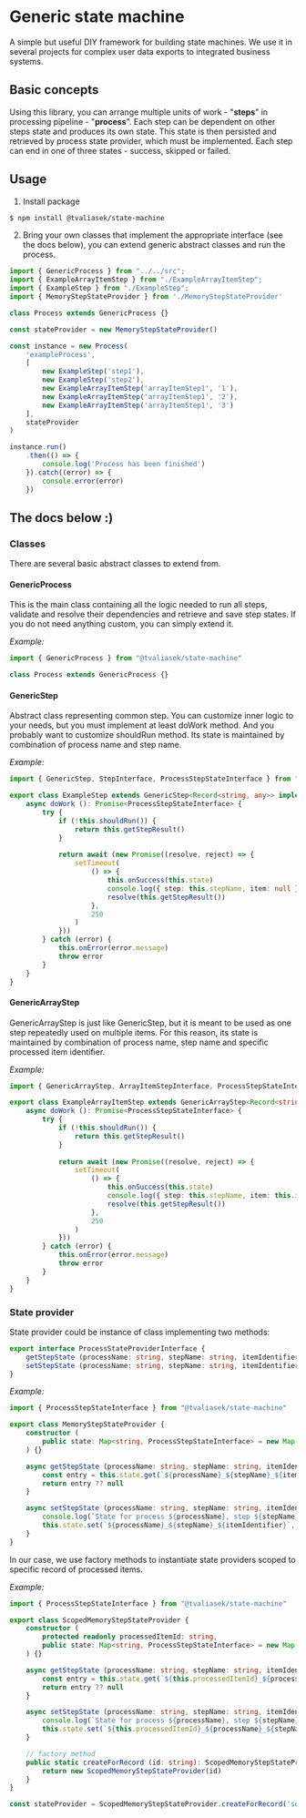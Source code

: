 # Generic state machine

A simple but useful DIY framework for building state machines. We use it in several projects for complex user data exports to integrated business systems.

## Basic concepts

Using this library, you can arrange multiple units of work - "**steps**" in processing pipeline - "**process**". Each step can be dependent on other steps state and produces its own state. This state is then persisted and retrieved by process state provider, which must be implemented. Each step can end in one of three states - success, skipped or failed.

## Usage

1. Install package

``` sh
$ npm install @tvaliasek/state-machine
```

2. Bring your own classes that implement the appropriate interface (see the docs below), you can extend generic abstract classes and run the process.

``` ts
import { GenericProcess } from "../../src";
import { ExampleArrayItemStep } from "./ExampleArrayItemStep";
import { ExampleStep } from "./ExampleStep";
import { MemoryStepStateProvider } from './MemoryStepStateProvider'

class Process extends GenericProcess {}

const stateProvider = new MemoryStepStateProvider()

const instance = new Process(
    'exampleProcess', 
    [
        new ExampleStep('step1'),
        new ExampleStep('step2'),
        new ExampleArrayItemStep('arrayItemStep1', '1'),
        new ExampleArrayItemStep('arrayItemStep1', '2'),
        new ExampleArrayItemStep('arrayItemStep1', '3')
    ],
    stateProvider
)

instance.run()
    .then(() => {
        console.log('Process has been finished')
    }).catch((error) => {
        console.error(error)
    })
```

## The docs below :)

### Classes

There are several basic abstract classes to extend from.

#### GenericProcess
This is the main class containing all the logic needed to run all steps, validate and resolve their dependencies and retrieve and save step states. If you do not need anything custom, you can simply extend it.

*Example:*

``` ts
import { GenericProcess } from "@tvaliasek/state-machine"

class Process extends GenericProcess {}
```

#### GenericStep
Abstract class representing common step. You can customize inner logic to your needs, but you must implement at least doWork method. And you probably want to customize shouldRun method. Its state is maintained by combination of process name and step name.

*Example:*

``` ts
import { GenericStep, StepInterface, ProcessStepStateInterface } from "@tvaliasek/state-machine"

export class ExampleStep extends GenericStep<Record<string, any>> implements StepInterface<Record<string, any>> {
    async doWork (): Promise<ProcessStepStateInterface> {
        try {
            if (!this.shouldRun()) {
                return this.getStepResult()
            }
            
            return await (new Promise((resolve, reject) => {
                setTimeout(
                    () => {
                        this.onSuccess(this.state)
                        console.log({ step: this.stepName, item: null })
                        resolve(this.getStepResult())
                    },
                    250
                )
            }))
        } catch (error) {
            this.onError(error.message)
            throw error
        }
    }
}
```

#### GenericArrayStep
GenericArrayStep is just like GenericStep, but it is meant to be used as one step repeatedly used on multiple items. For this reason, its state is maintained by combination of process name, step name and specific processed item identifier. 

*Example:*

``` ts
import { GenericArrayStep, ArrayItemStepInterface, ProcessStepStateInterface } from "@tvaliasek/state-machine"

export class ExampleArrayItemStep extends GenericArrayStep<Record<string, any>> implements ArrayItemStepInterface<Record<string, any>> {
    async doWork (): Promise<ProcessStepStateInterface> {
        try {
            if (!this.shouldRun()) {
                return this.getStepResult()
            }
            
            return await (new Promise((resolve, reject) => {
                setTimeout(
                    () => {
                        this.onSuccess(this.state)
                        console.log({ step: this.stepName, item: this.itemIdentifier })
                        resolve(this.getStepResult())
                    },
                    250
                )
            }))
        } catch (error) {
            this.onError(error.message)
            throw error
        }
    }
}
```

### State provider

State provider could be instance of class implementing two methods:

``` ts
export interface ProcessStateProviderInterface {
    getStepState (processName: string, stepName: string, itemIdentifier: string|null): Promise<ProcessStepStateInterface|null>
    setStepState (processName: string, stepName: string, itemIdentifier: string|null, stepState: ProcessStepStateInterface): Promise<void>
}
```
*Example:*
``` ts
import { ProcessStepStateInterface } from "@tvaliasek/state-machine"

export class MemoryStepStateProvider {
    constructor (
        public state: Map<string, ProcessStepStateInterface> = new Map([])
    ) {}

    async getStepState (processName: string, stepName: string, itemIdentifier: string|null): Promise<ProcessStepStateInterface|null> {
        const entry = this.state.get(`${processName}_${stepName}_${itemIdentifier}`)
        return entry ?? null
    }

    async setStepState (processName: string, stepName: string, itemIdentifier: string|null, stepState: ProcessStepStateInterface): Promise<void> {
        console.log(`State for process ${processName}, step ${stepName}, item ${itemIdentifier} has been set.`)
        this.state.set(`${processName}_${stepName}_${itemIdentifier}`, stepState)
    }
}
```

In our case, we use factory methods to instantiate state providers scoped to specific record of processed items.

*Example:*
``` ts
import { ProcessStepStateInterface } from "@tvaliasek/state-machine"

export class ScopedMemoryStepStateProvider {
    constructor (
        protected readonly processedItemId: string,
        public state: Map<string, ProcessStepStateInterface> = new Map([])
    ) {}

    async getStepState (processName: string, stepName: string, itemIdentifier: string|null): Promise<ProcessStepStateInterface|null> {
        const entry = this.state.get(`${this.processedItemId}_${processName}_${stepName}_${itemIdentifier}`)
        return entry ?? null
    }

    async setStepState (processName: string, stepName: string, itemIdentifier: string|null, stepState: ProcessStepStateInterface): Promise<void> {
        console.log(`State for process ${processName}, step ${stepName}, item ${itemIdentifier} has been set.`)
        this.state.set(`${this.processedItemId}_${processName}_${stepName}_${itemIdentifier}`, stepState)
    }

    // factory method
    public static createForRecord (id: string): ScopedMemoryStepStateProvider {
        return new ScopedMemoryStepStateProvider(id)
    }
}

const stateProvider = ScopedMemoryStepStateProvider.createForRecord('someId')

```
